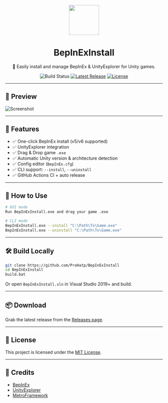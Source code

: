 
<p align="center">
  <img src="Assets/icon.ico" height="96" />
  <h1 align="center">BepInExInstall</h1>
  <p align="center">🔧 Easily install and manage BepInEx & UnityExplorer for Unity games.</p>
  <p align="center">
    <img src="https://github.com/ProHatp/BepInExInstall/actions/workflows/build-and-release.yml/badge.svg" alt="Build Status">
    <a href="https://github.com/ProHatp/BepInExInstall/releases"><img src="https://img.shields.io/github/v/release/ProHatp/BepInExInstall?label=latest" alt="Latest Release"></a>
    <a href="LICENSE"><img src="https://img.shields.io/github/license/ProHatp/BepInExInstall" alt="License"></a>
  </p>
</p>

---

## 📸 Preview

![Screenshot](https://via.placeholder.com/800x400.png?text=Preview+of+the+BepInExInstall+UI)

---

## 🚀 Features

- ✅ One-click BepInEx install (v5/v6 supported)
- ✅ UnityExplorer integration
- ✅ Drag & Drop game `.exe`
- ✅ Automatic Unity version & architecture detection
- ✅ Config editor (`BepInEx.cfg`)
- ✅ CLI support: `--install`, `--uninstall`
- ✅ GitHub Actions CI + auto release

---

## 🔧 How to Use

```bash
# GUI mode
Run BepInExInstall.exe and drag your game .exe

# CLI mode
BepInExInstall.exe --install "C:\Path\To\Game.exe"
BepInExInstall.exe --uninstall "C:\Path\To\Game.exe"
```

---

## 🛠️ Build Locally

```bash
git clone https://github.com/ProHatp/BepInExInstall
cd BepInExInstall
build.bat
```

Or open `BepInExInstall.sln` in Visual Studio 2019+ and build.

---

## 📦 Download

Grab the latest release from the [Releases page](https://github.com/ProHatp/BepInExInstall/releases).

---

## 📄 License

This project is licensed under the [MIT License](LICENSE).

---

## 🙏 Credits

- [BepInEx](https://github.com/BepInEx/BepInEx)
- [UnityExplorer](https://github.com/sinai-dev/UnityExplorer)
- [MetroFramework](https://github.com/thielj/MetroFramework)
